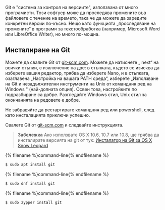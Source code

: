 Git е "система за контрол на версиите", използвана от много програмисти. Този софтуер може да проследява промените във файловете с течение на времето, така че да можете да заредите конкретни версии по-късно. Нещо като функцията „проследяване на промените“ в програми за текстообработка (например, Microsoft Word или LibreOffice Writer), но много по-мощна.

## Инсталиране на Git

<!--sec data-title="Installing Git: Windows" data-id="git_install_windows"
data-collapse=true ces-->

Можете да свалите Git от [git-scm.com](https://git-scm.com/). Можете да натиснете „ next“ на всички стъпки, с изключение на две: в стъпката, където се изисква да изберете вашия редактор, трябва да изберете Nano, и в стъпката, озаглавена „Настройка на вашата PATH среда“, изберете „Използване на Git и незадължителни инструменти на Unix от командния ред на Windows " (най-долната опция). Освен това, настройките по подразбиране са добре. Разгледайте Windows стил, Unix стил за окончанията на редовете е добре.

Не забравяйте да рестартирате командния ред или powershell, след като инсталацията приключи успешно. <!--endsec-->

<!--sec data-title="Installing Git: OS X" data-id="git_install_OSX"
data-collapse=true ces-->

Свалете Git от [git-scm.com](https://git-scm.com/) и следвайте инструкцията.

> **Забележка** Ако използвате OS X 10.6, 10.7 или 10.8, ще трябва да инсталирате версията на git от тук: [Инсталатор на Git за OS X Snow Leopard](https://sourceforge.net/projects/git-osx-installer/files/git-2.3.5-intel-universal-snow-leopard.dmg/download)

<!--endsec-->

<!--sec data-title="Installing Git: Debian or Ubuntu" data-id="git_install_debian_ubuntu"
data-collapse=true ces-->

{% filename %}command-line{% endfilename %}

```bash
$ sudo apt install git
```

<!--endsec-->

<!--sec data-title="Installing Git: Fedora" data-id="git_install_fedora"
data-collapse=true ces-->

{% filename %}command-line{% endfilename %}

```bash
$ sudo dnf install git
```

<!--endsec-->

<!--sec data-title="Installing Git: openSUSE" data-id="git_install_openSUSE"
data-collapse=true ces-->

{% filename %}command-line{% endfilename %}

```bash
$ sudo zypper install git
```

<!--endsec-->